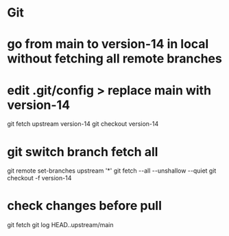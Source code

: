 # Git

# go from main to version-14 in local without fetching all remote branches
# edit .git/config > replace main with version-14

git fetch upstream version-14
git checkout version-14

# git switch branch fetch all

git remote set-branches upstream  '*'
git fetch --all --unshallow --quiet
git checkout -f version-14

# check changes before pull

git fetch
git log HEAD..upstream/main


